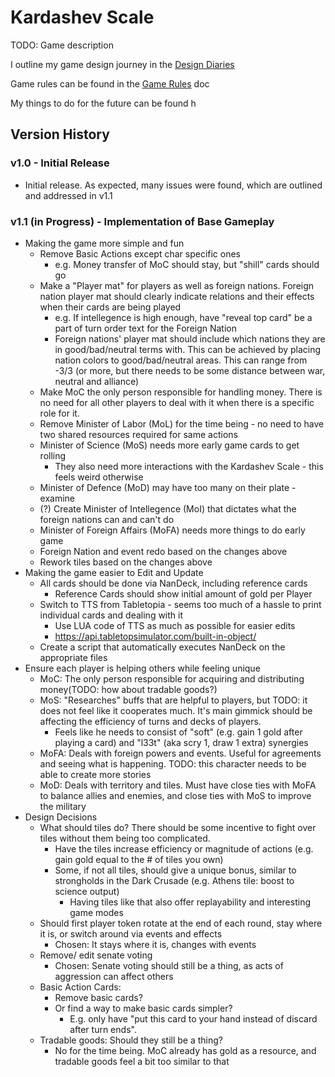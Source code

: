 # Kardashev Scale
TODO: Game description

I outline my game design journey in the [Design Diaries](<./Design Diaries.md>)

Game rules can be found in the [Game Rules](<./Game Rules.md>) doc

My things to do for the future can be found h
## Version History
### v1.0 - Initial Release
- Initial release. As expected, many issues were found, which are outlined and addressed in v1.1
### v1.1 (in Progress) - Implementation of Base Gameplay
- Making the game more simple and fun
    - Remove Basic Actions except char specific ones 
        - e.g. Money transfer of MoC should stay, but "shill" cards should go
    - Make a "Player mat" for players as well as foreign nations. Foreign nation player mat should clearly indicate relations and their effects when their cards are being played
        - e.g. If intellegence is high enough, have "reveal top card" be a part of turn order text for the Foreign Nation
        - Foreign nations' player mat should include which nations they are in good/bad/neutral terms with. This can be achieved by placing nation colors to good/bad/neutral areas. This can range from -3/3 (or more, but there needs to be some distance between war, neutral and alliance)
    - Make MoC the only person responsible for handling money. There is no need for all other players to deal with it when there is a specific role for it.
    - Remove Minister of Labor (MoL) for the time being - no need to have two shared resources required for same actions
    - Minister of Science (MoS) needs more early game cards to get rolling
        - They also need more interactions with the Kardashev Scale - this feels weird otherwise
    - Minister of Defence (MoD) may have too many on their plate - examine
    - (?) Create Minister of Intellegence (MoI) that dictates what the foreign nations can and can't do 
    - Minister of Foreign Affairs (MoFA) needs more things to do early game
    - Foreign Nation and event redo based on the changes above
    - Rework tiles based on the changes above
- Making the game easier to Edit and Update
    - All cards should be done via NanDeck, including reference cards
        - Reference Cards should show initial amount of gold per Player
    - Switch to TTS from Tabletopia - seems too much of a hassle to print individual cards and dealing with it
        - Use LUA code of TTS as much as possible for easier edits
        - https://api.tabletopsimulator.com/built-in-object/
    - Create a script that automatically executes NanDeck on the appropriate files
- Ensure each player is helping others while feeling unique
    - MoC: The only person responsible for acquiring and distributing money(TODO: how about tradable goods?)
    - MoS: "Researches" buffs that are helpful to players, but TODO: it does not feel like it cooperates much. It's main gimmick should be affecting the efficiency of turns and decks of players.
        - Feels like he needs to consist of "soft" (e.g. gain 1 gold after playing a card) and "l33t" (aka scry 1, draw 1 extra) synergies
    - MoFA: Deals with foreign powers and events. Useful for agreements and seeing what is happening. TODO: this character needs to be able to create more stories
    - MoD: Deals with territory and tiles. Must have close ties with MoFA to balance allies and enemies, and close ties with MoS to improve the military
- Design Decisions
    - What should tiles do? There should be some incentive to fight over tiles without them being too complicated.
        - Have the tiles increase efficiency or magnitude of actions (e.g. gain gold equal to the # of tiles you own)
        - Some, if not all tiles, should give a unique bonus, similar to strongholds in the Dark Crusade (e.g. Athens tile: boost to science output)
            - Having tiles like that also offer replayability and interesting game modes
    - Should first player token rotate at the end of each round, stay where it is, or switch around via events and effects
        - Chosen: It stays where it is, changes with events
    - Remove/ edit senate voting
        - Chosen: Senate voting should still be a thing, as acts of aggression can affect others
    - Basic Action Cards:
        - Remove basic cards?
        - Or find a way to make basic cards simpler? 
            - E.g. only have "put this card to your hand instead of discard after turn ends". 
    - Tradable goods: Should they still be a thing?
        - No for the time being. MoC already has gold as a resource, and tradable goods feel a bit too similar to that